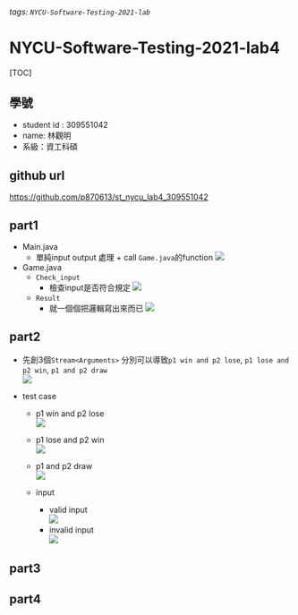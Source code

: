 ###### tags: `NYCU-Software-Testing-2021-lab`

NYCU-Software-Testing-2021-lab4
===

[TOC]
 
## 學號 
- student id : 309551042
- name: 林觀明
- 系級：資工科碩
## github url
https://github.com/p870613/st_nycu_lab4_309551042
## part1
- Main.java
    - 單純input output 處理 + call `Game.java`的function
    ![](https://i.imgur.com/b8EfKG8.png)
- Game.java
    - `Check_input`
        - 檢查input是否符合規定
            ![](https://i.imgur.com/ANK0VLG.png)
    - `Result`
        - 就一個個把邏輯寫出來而已
        ![](https://i.imgur.com/PqCHVpe.png) 
## part2
- 先創3個`Stream<Arguments>` 分別可以導致`p1 win and p2 lose`, `p1 lose and p2 win`, `p1 and p2 draw` <br/>
![](https://i.imgur.com/V1Wc5BW.png)

- test case
    - p1 win and p2 lose <br/>
    ![](https://i.imgur.com/cuETYF5.png)

    - p1 lose and p2 win <br/>
    ![](https://i.imgur.com/Qy0n4GO.png)

    - p1 and p2 draw <br/>
    ![](https://i.imgur.com/HxwFmQZ.png)
    - input
        - valid input <br/>
        ![](https://i.imgur.com/9L7NZB4.png)
        - invalid input <br/>
        ![](https://i.imgur.com/TrzN4UY.png)

## part3

## part4